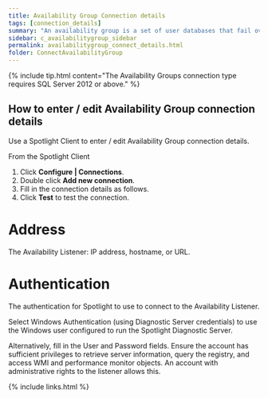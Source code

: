 ```yaml
---
title: Availability Group Connection details
tags: [connection_details]
summary: "An availability group is a set of user databases that fail over together. An availability group consists of a primary availability replica and one to four secondary replicas that are maintained through SQL Server log-based data movement for data protection without the need for shared storage. Each replica is hosted by an instance of SQL Server on a different node of the Windows Server Failover Cluster (WSFC). The availability group and a corresponding virtual network name are registered as resources in the WSFC."
sidebar: c_availabilitygroup_sidebar
permalink: availabilitygroup_connect_details.html
folder: ConnectAvailabilityGroup
---
```



 {% include tip.html content="The Availability Groups connection type requires SQL Server 2012 or above." %}

## How to enter / edit Availability Group connection details

 Use a Spotlight Client to enter / edit Availability Group connection details.

 From the Spotlight Client

 1.  Click **Configure \| Connections**.
 2.  Double click **Add new connection**.
 3.  Fill in the connection details as follows.
 4.  Click **Test** to test the connection.


# Address

The Availability Listener: IP address, hostname, or URL.

# Authentication

The authentication for Spotlight to use to connect to the Availability Listener.

Select Windows Authentication (using Diagnostic Server credentials) to use the Windows user configured to run the Spotlight Diagnostic Server.

Alternatively, fill in the User and Password fields. Ensure the account has sufficient privileges to retrieve server information, query the registry, and access WMI and performance monitor objects. An account with administrative rights to the listener allows this.


{% include links.html %}
